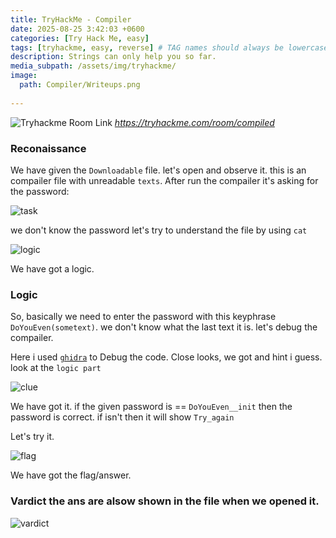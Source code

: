 ```yaml
---
title: TryHackMe - Compiler
date: 2025-08-25 3:42:03 +0600
categories: [Try Hack Me, easy]
tags: [tryhackme, easy, reverse] # TAG names should always be lowercase
description: Strings can only help you so far.
media_subpath: /assets/img/tryhackme/
image:
  path: Compiler/Writeups.png
  
---
```


![Tryhackme Room Link](Compiler/room.png)
_<https://tryhackme.com/room/compiled>_

### Reconaissance
We have given the `Downloadable` file. let's open and observe it.
this is an compailer file with unreadable `texts`.
After run the compailer it's asking for the password:

![task](Compiler/task.png)

we don't know the password let's try to understand the file by using `cat` 

![logic](Compiler/logic.png)

We have got a logic. 

### Logic
So, basically we need to enter the  password  with this keyphrase `DoYouEven(sometext)`. we don't know what the last text it is. let's debug the compailer. 

Here i used [`ghidra`](https://dogbolt.org/) to Debug  the code. 
Close looks, we got and hint i guess.
look at the `logic part`

![clue](Compiler/clue.png)

We have got it. if the given password is == `DoYouEven__init` then the password is correct. if isn't then it will show `Try_again`

Let's try it.

![flag](Compiler/flag.png)

We have got the flag/answer.

### Vardict  the ans are alsow shown in the file when we opened it. 
![vardict](Compiler/vardict.png)
